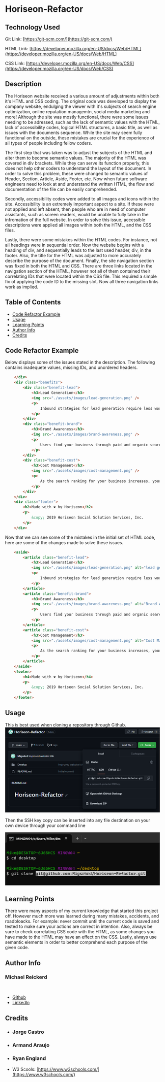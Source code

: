 # Horiseon-Refactor

## Technology Used
Git Link:   [https://git-scm.com/](https://git-scm.com/)
<br>

HTML Link:  [https://developer.mozilla.org/en-US/docs/Web/HTML](https://developer.mozilla.org/en-US/docs/Web/HTML)
<br>

CSS Link:   [https://developer.mozilla.org/en-US/docs/Web/CSS](https://developer.mozilla.org/en-US/docs/Web/CSS)
## Description

The Horiseon website received a various amount of adjustments within both it's HTML and CSS coding. The original code was developed to display the company website, endulging the viewer with it's subjects of search engine optimization, online reputation managemtn, social media marketing and more! Although the site was mostly functional, there were some issues needing to be adressed, such as the lack of semantic values with the HTML, lack of accessibility codes, logical HTML structures, a basic title, as well as issues with the documents sequence. While the site may seem fully functional on the outside, these mistakes are crucial for the experience of all types of people including fellow coders. 

The first step that was taken was to adjust the subjects of the HTML and alter them to become semantic values. The majority of the HTML was covered in div brackets. While they can serve its function properly, this does not help other coders to understand the layout of the document. In order to solve this problem, these were changed to semantic values of Header, Section, Article, Aside, Footer, etc. Now when future software engineers need to look at and understand the written HTML, the flow and documentation of the file can be easily comprehended.

Secondly, accessibility codes were added to all images and icons within the site. Accessibility is an extremely important aspect to a site. If these were not applied and left absent, then people who are in need of computer assistants, such as screen readers, would be unable to fully take in the infromation of the full website. In order to solve this issue, accessible descriptions were applied all images within both the HTML, and the CSS files.

Lastly, there were some mistakes within the HTML codes. For instance, not all headings were in sequential order. Now the website begins with a heading of div, and sequentially leads to the last used header, div, in the footer. Also, the title for the HTML was adjusted to more accurately describe the purpose of the document. Finally, the site navigation section was fixed in both the HTML and CSS. There are three links located in the navigation section of the HTML, however not all of them contained their correlating IDs that were located within the CSS file. This required a simple fix of applying the code ID to the missing slot. Now all three navigation links work as implied.

## Table of Contents
* [Code Refactor Example](#code-refactor-example)
* [Usage](#usage)
* [Learning Points](#learning-points)
* [Author Info](#author-info)
* [Credits](#credits)

## Code Refactor Example
Below displays some of the issues stated in the description. The following contains inadequete values, missing IDs, and unordered headers.
<br>

```html
    </div>
    <div class="benefits">
        <div class="benefit-lead">
            <h3>Lead Generation</h3>
            <img src="./assets/images/lead-generation.png" />
            <p>
                Inbound strategies for lead generation require less work for your business, bringing customers directly to your website.
            </p>
        </div>
        <div class="benefit-brand">
            <h3>Brand Awareness</h3>
            <img src="./assets/images/brand-awareness.png" />
            <p>
                Users find your business through paid and organic searches, increasing the search ranking and visibility for your business.
            </p>
        </div>
        <div class="benefit-cost">
            <h3>Cost Management</h3>
            <img src="./assets/images/cost-management.png" />
            <p>
                As the search ranking for your business increases, your advertising costs decrease, and you no longer need to advertise your page.
            </p>
        </div>
    </div>
    <div class="footer">
        <h2>Made with ❤️️ by Horiseon</h2>
        <p>
            &copy; 2019 Horiseon Social Solution Services, Inc.
        </p>
    </div>
```


Now that we can see some of the mistakes in the initial set of HTML code, here are some of the changes made to solve these issues.
<br>

```html
    <aside>
        <article class="benefit-lead">
            <h3>Lead Generation</h3>
            <img src="./assets/images/lead-generation.png" alt="lead generation image"/>
            <p>
                Inbound strategies for lead generation require less work for your business, bringing customers directly to your website.
            </p>
        </article>
        <article class="benefit-brand">
            <h3>Brand Awareness</h3>
            <img src="./assets/images/brand-awareness.png" alt="Brand Awareness icon"/>
            <p>
                Users find your business through paid and organic searches, increasing the search ranking and visibility for your business.
            </p>
        </article>
        <article class="benefit-cost">
            <h3>Cost Management</h3>
            <img src="./assets/images/cost-management.png" alt="Cost Management icon" />
            <p>
                As the search ranking for your business increases, your advertising costs decrease, and you no longer need to advertise your page.
            </p>
        </article>
    </aside>
    <footer>
        <h4>Made with ❤️️ by Horiseon</h4>
        <p>
            &copy; 2019 Horiseon Social Solution Services, Inc.
        </p>
    </footer>
```

## Usage
This is best used when cloning a repository through Github.
![Git-clone-copy-SSH](<Develop/assets/images/Screenshot 2023-09-20 192728.png>)
<br>

Then the SSH key copy can be inserted into any file destination on your own device through your command line

![Git-Clone-Command-Line](<Develop/assets/images/Screenshot 2023-09-20 192810.png>)
<br>

## Learning Points

There were many aspects of my current knowledge that started this project off. However much more was learned during many mistakes, accidents, and roadbloacks. For example: never commit until the current code is saved and tested to make sure your actions are correct in intention. Also, always be sure to check correlating CSS code with the HTML, as some changes you have made to the HTML may have an effect on the CSS. Lastly, always use semantic elements in order to better comprehend each purpose of the given code.

## Author Info
### Michael Reickerd
<br>

* [Github](https://github.com/Migsrkrd)
* [LinkedIn](https://www.linkedin.com/in/mikey-reickerd-1716a71a3/)

## Credits
* ### Jorge Castro
* ### Armand Araujo
* ### Ryan England
* W3 Scools: [https://www.w3schools.com/](https://www.w3schools.com/)
